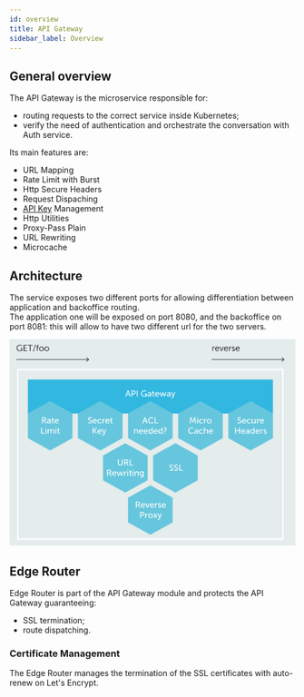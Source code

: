 ```yaml
---
id: overview
title: API Gateway
sidebar_label: Overview
---
```

## General overview

The API Gateway is the microservice responsible for:

- routing requests to the correct service inside Kubernetes;
- verify the need of authentication and orchestrate the conversation with Auth service.

Its main features are:

* URL Mapping
* Rate Limit with Burst
* Http Secure Headers
* Request Dispaching
* [API Key](../../development_suite/api-console/api-design/api_key.md) Management
* Http Utilities
* Proxy-Pass Plain
* URL Rewriting
* Microcache

## Architecture
The service exposes two different ports for allowing differentiation between application and backoffice routing.  
The application one will be exposed on port 8080, and the backoffice on port 8081: this will allow to have two different
url for the two servers.

![API Gateway](../img/gateway.PNG)

## Edge Router

Edge Router is part of the API Gateway module and protects the API Gateway guaranteeing:

- SSL termination;
- route dispatching.

### Certificate Management

The Edge Router manages the termination of the SSL certificates with auto-renew on Let's Encrypt.
